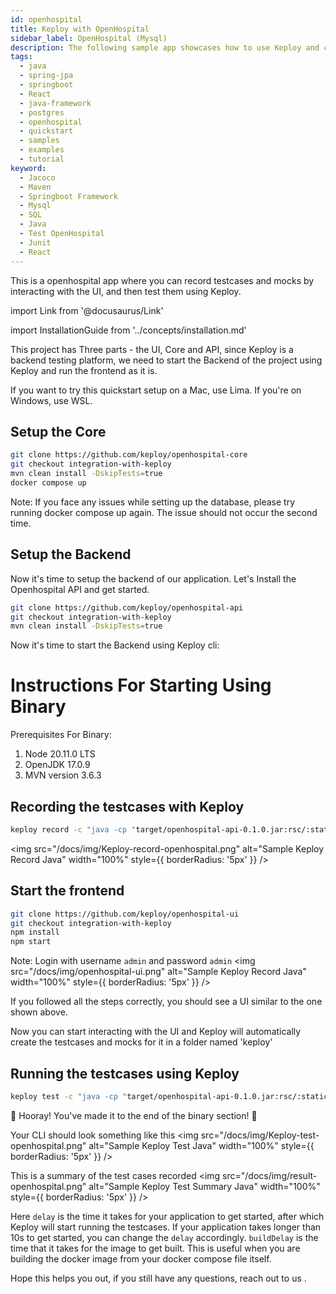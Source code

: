```yaml
---
id: openhospital
title: Keploy with OpenHospital
sidebar_label: OpenHospital (Mysql)
description: The following sample app showcases how to use Keploy and create test cases and mocks for popular spring-boot java application.
tags:
  - java
  - spring-jpa
  - springboot
  - React
  - java-framework
  - postgres
  - openhospital
  - quickstart
  - samples
  - examples
  - tutorial
keyword:
  - Jacoco
  - Maven
  - Springboot Framework
  - Mysql
  - SQL
  - Java
  - Test OpenHospital
  - Junit
  - React
---
```


This is a openhospital app where you can record testcases and mocks by interacting with the UI, and then test them using Keploy.

import Link from '@docusaurus/Link'

import InstallationGuide from '../concepts/installation.md'

<InstallationGuide/>

This project has Three parts - the UI, Core and API, since Keploy is a backend testing platform, we need to start the Backend of the project using Keploy and run the frontend as it is.

If you want to try this quickstart setup on a Mac, use Lima. If you're on Windows, use WSL.

## Setup the Core

```bash
git clone https://github.com/keploy/openhospital-core
git checkout integration-with-keploy
mvn clean install -DskipTests=true
docker compose up

```

Note: If you face any issues while setting up the database, please try running docker compose up again. The issue should not occur the second time.

## Setup the Backend

Now it's time to setup the backend of our application. Let's Install the Openhospital API and get started.

```bash
git clone https://github.com/keploy/openhospital-api
git checkout integration-with-keploy
mvn clean install -DskipTests=true
```

Now it's time to start the Backend using Keploy cli:

# Instructions For Starting Using Binary

Prerequisites For Binary:

1. Node 20.11.0 LTS
2. OpenJDK 17.0.9
3. MVN version 3.6.3

## Recording the testcases with Keploy

```bash
keploy record -c "java -cp "target/openhospital-api-0.1.0.jar:rsc/:static/" org.springframework.boot.loader.launch.JarLauncher"
```

<img src="/docs/img/Keploy-record-openhospital.png" alt="Sample Keploy Record Java" width="100%" style={{ borderRadius: '5px' }} />

## Start the frontend

```bash
git clone https://github.com/keploy/openhospital-ui
git checkout integration-with-keploy
npm install
npm start
```

Note: Login with username `admin` and password `admin`
<img src="/docs/img/openhospital-ui.png" alt="Sample Keploy Record Java" width="100%" style={{ borderRadius: '5px' }} />

If you followed all the steps correctly, you should see a UI similar to the one shown above.

Now you can start interacting with the UI and Keploy will automatically create the testcases and mocks for it in a folder named 'keploy'

## Running the testcases using Keploy

```bash
keploy test -c "java -cp "target/openhospital-api-0.1.0.jar:rsc/:static/" org.springframework.boot.loader.launch.JarLauncher" --delay 40

```

🎉 Hooray! You've made it to the end of the binary section! 🎉

Your CLI should look something like this
<img src="/docs/img/Keploy-test-openhospital.png" alt="Sample Keploy Test Java" width="100%" style={{ borderRadius: '5px' }} />

This is a summary of the test cases recorded
<img src="/docs/img/result-openhospital.png" alt="Sample Keploy Test Summary Java" width="100%" style={{ borderRadius: '5px' }} />

Here `delay` is the time it takes for your application to get started, after which Keploy will start running the testcases. If your application takes longer than 10s to get started, you can change the `delay` accordingly.
`buildDelay` is the time that it takes for the image to get built. This is useful when you are building the docker image from your docker compose file itself.

Hope this helps you out, if you still have any questions, reach out to us .